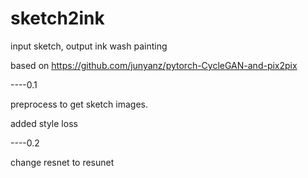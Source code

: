 # sketch2ink
input sketch, output ink wash painting

based on https://github.com/junyanz/pytorch-CycleGAN-and-pix2pix

----0.1

preprocess to get sketch images.

added style loss 

----0.2

change resnet to resunet
